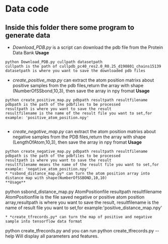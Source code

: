 # Data code
## Inside this folder there some program to generate data
* *Download_PDB.py* is a script can download the pdb file from the Protein Data Bank
**Usage**
```
python Download_PDB.py cullpath datasetpath
cullpath is the path of cullpdb_pc40_res2.0_R0.25_d190801_chains15139 datasetpath is where you want to save the downloaded pdb files
```
* *create_positive_map.py* can extract the atom position matrixs about positive samples from the pdb files,return the array with shape (NumberOfSSbond,10,3), then save the array in npy fromat
**Usage**
```
python create_positive_map.py pdbpath resultpath resultfilename
pdbpath is the path of the pdbfiles to be processed
resultpath is where you want to save the result
resultfilename is the name of the result file you want to set,for example: 'positive_atom_position.npy'


```
* *create_negative_map.py* can extract the atom position matrixs about negative samples from the PDB files,return the array with shape (LengthOfAtom,10,3), then save the array in npy fromat
**Usage**
```
python create_negative_map.py pdbpath resultpath resultfilename
pdbpath is the path of the pdbfiles to be processed
resultpath is where you want to save the result
resultfilename means the name of the result file you want to set,for example: 'negative_atom_position.npy'
* *ssbond_distance_map.py* can turn the atom position array into distance map with shape(NumberOfSSBOND,10,10)
**Usage**
```
python ssbond_distance_map.py AtomPositionfile resultpath resultfilename
AtomPositionfile is the file saved negative or positive atom position array,resultpath is where you want to save the result, resultfilename is the name of result file you want to set,for example:'positive_distance_map.npy'
```
* *create_tfrecords.py* can turn the map of positive and negative sample into tensorflow data format
```
python create_tfrecords.py
and you can run python create_tfrecords.py --help Will display all parameters and features.
```
